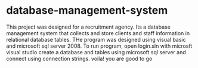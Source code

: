 # database-management-system
This project was designed for a recruitment agency. Its a database management system that collects and store clients and staff information in relational database tables. THe program was designed using visual basic and microsoft sql server 2008.
To run program, open login.sIn with microsft visual studio
create a database and tables using microsoft sql server and connect using connection strings.
voila! you are good to go
